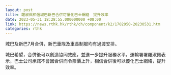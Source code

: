 ```yaml
---
layout: post
title: 羅淑佩相信城巴新巴合併可優化巴士網絡　提升效率
date: 2023-05-31 18:28:55.000000000 +08:00
link: https://news.rthk.hk/rthk/ch/component/k2/1702950-20230531.htm
categories: rthk
---
```


城巴及新巴7月合併，新巴車隊及車長制服均有過渡安排。 

城巴希望，合併後可以創造協同效應，並進一步提升服務水平。運輸署署羅淑佩表示，巴士公司承諾不會因合併而令票價上升，相信合併後可以優化巴士網絡，提升效率。
